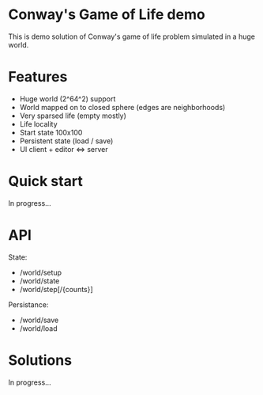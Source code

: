Conway's Game of Life demo
========

This is demo solution of Conway's game of life problem simulated in a huge world.

Features
========

* Huge world (2^64^2) support
* World mapped on to closed sphere (edges are neighborhoods)
* Very sparsed life (empty mostly)
* Life locality
* Start state 100x100
* Persistent state (load / save)
* UI client + editor <=> server

Quick start
========

In progress...

API
========

State:
* /world/setup
* /world/state
* /world/step[/{counts}]
 
Persistance:
* /world/save
* /world/load

Solutions
========

In progress...
